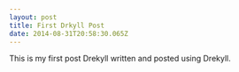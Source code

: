 ```yaml
---
layout: post
title: First Drkyll Post
date: 2014-08-31T20:58:30.065Z
---
```

﻿This is my first post Drekyll written and posted using Drekyll.